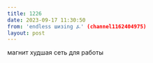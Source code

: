 ```yaml
---
title: 1226
date: 2023-09-17 11:30:50
from: 'endless шизing ⍼' (channel1162404975)
layout: post
---
```


магнит худшая сеть для работы
